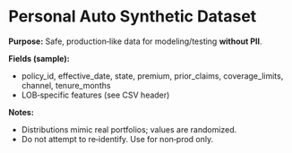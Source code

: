 # Personal Auto Synthetic Dataset

**Purpose:** Safe, production‑like data for modeling/testing **without PII**.

**Fields (sample):**
- policy_id, effective_date, state, premium, prior_claims, coverage_limits, channel, tenure_months
- LOB‑specific features (see CSV header)

**Notes:**
- Distributions mimic real portfolios; values are randomized.
- Do not attempt to re‑identify. Use for non‑prod only.
